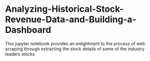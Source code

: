 # Analyzing-Historical-Stock-Revenue-Data-and-Building-a-Dashboard
This jupyter notebook provides an enlightment to the process of web scraping through extracting the stock details of some of the industry leaders stocks
